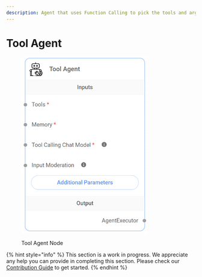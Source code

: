 ```yaml
---
description: Agent that uses Function Calling to pick the tools and args to call.
---
```


# Tool Agent

<figure><img src="../../../.gitbook/assets/image (8) (1) (1) (1) (1).png" alt="" width="337"><figcaption><p>Tool Agent Node</p></figcaption></figure>

{% hint style="info" %}
This section is a work in progress. We appreciate any help you can provide in completing this section. Please check our [Contribution Guide](https://toi500.gitbook.io/flowise-docs/contributing) to get started.
{% endhint %}
